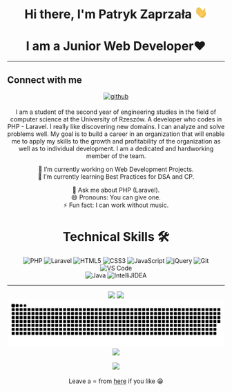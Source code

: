 <h1 align="center">Hi there, I'm Patryk Zaprzała <img src="https://github.com/ABSphreak/ABSphreak/blob/master/gifs/Hi.gif" width="30px"></h1>
<h1 align="center">I am a Junior Web Developer❤ </h1>

--- 

## Connect with me  
<div align="center">
<a href="https://github.com/PZ-webdev" target="_blank">
<img src=https://img.shields.io/badge/github-%2324292e.svg?&style=for-the-badge&logo=github&logoColor=white alt=github style="margin-bottom: 5px;" />
</a> 

I am a student of the second year of engineering studies in the field of computer science at the University of Rzeszów. A developer who codes in PHP - Laravel. I really like discovering new domains. I can analyze and solve problems well. My goal is to build a career in an organization that will enable me to apply my skills to the growth and profitability of the organization as well as to individual development. I am a dedicated and hardworking member of the team.

 🔭 I’m currently working on Web Development Projects.  
 🌱 I’m currently learning Best Practices for DSA and CP.  
<!--  👯 I’m looking to collaborate on any web development Project.   -->
<!--  🤔 I’m looking for help with Internship.   -->
 💬 Ask me about PHP (Laravel).  
 😄 Pronouns: You can give one.  
 ⚡ Fun fact: I can work without music.  
   
 <h1>Technical Skills 🛠</h1>

<p align="center"> 
  <img alt="PHP" src="https://img.shields.io/badge/php-8993be.svg?&style=for-the-badge&logo=php&logoColor=white" />
<img alt="Laravel" src="https://img.shields.io/badge/Laravel-CB3837.svg?&style=for-the-badge&logo=Laravel&logoColor=white" />
<img alt="HTML5" src="https://img.shields.io/badge/html5-%23E34F26.svg?&style=for-the-badge&logo=html5&logoColor=white" />
<img alt="CSS3" src="https://img.shields.io/badge/css3-%231572B6.svg?&style=for-the-badge&logo=css3&logoColor=white" />
<img alt="JavaScript" src="https://img.shields.io/badge/javascript-%23323330.svg?&style=for-the-badge&logo=javascript&logoColor=%23F7DF1E" />
<img alt="jQuery" src="https://img.shields.io/badge/jquery-0769ad.svg?&style=for-the-badge&logo=jquery&logoColor=white" />
<img alt="Git" src="https://img.shields.io/badge/Git-F05032?style=for-the-badge&logo=git&logoColor=white" />
<img alt="VS Code" src="https://img.shields.io/badge/Visual_Studio_Code-0078D4?style=for-the-badge&logo=visual%20studio%20code&logoColor=white" />
  </br>
<img alt="Java" src="https://img.shields.io/badge/java-%23ED8B00.svg?&style=for-the-badge&logo=java&logoColor=white" />
<img alt="IntelliJIDEA" src="https://img.shields.io/badge/IntelliJIDEA-000000.svg?style=for-the-badge&logo=intellij-idea&logoColor=white" />
</p>  
 
 ---   
   
 <div align="center">
<img src="https://github-readme-stats.vercel.app/api/top-langs/?username=PZ-webdev&layout=compact&theme=midnight-purple"></img>
<img src="https://github-readme-stats.vercel.app/api?username=PZ-webdev&show_icons=true&theme=cobalt"></img>
</div>  
  
  <div align="center">
  <img src="https://github.com/kothariji/kothariji/blob/master/github-user-contribution.svg"></img>
</div>

<div align="center">
  <img src="https://img.shields.io/github/followers/PZ-webdev.svg?style=social&label=Follow"></img>

  <img src="https://gpvc.arturio.dev/PZ-webdev"></img>
</div>



Leave a ⭐ from [here](https://github.com/PZ-webdev/PZ-webdev) if you like 😁
